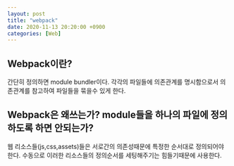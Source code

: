 ```yaml
---
layout: post
title: "webpack"
date: 2020-11-13 20:20:00 +0900
categories: [Web]
---
```


## Webpack이란?
간단히 정의하면 module bundler이다.
각각의 파일들에 의존관계를 명시함으로서 의존관계를 참고하여 파일들을 묶을수 있게 한다.

## Webpack은 왜쓰는가? module들을 하나의 파일에 정의하도록 하면 안되는가?
웹 리소스들(js,css,assets)들은 서로간의 의존성때문에 특정한 순서대로 정의되어야한다.
수동으로 이러한 리소스들의 정의순서를 세팅해주기는 힘들기때문에 사용한다.
